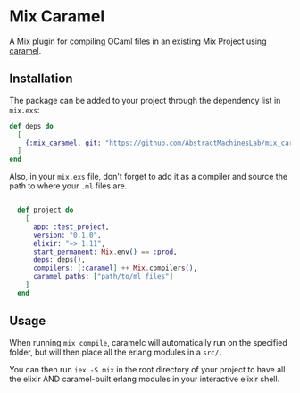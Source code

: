 # Mix Caramel

A Mix plugin for compiling OCaml files in an existing Mix Project using [caramel](https://github.com/AbstractMachinesLab/caramel).

## Installation

The package can be added to your project through the dependency list in `mix.exs`:

```elixir
def deps do
  [
	{:mix_caramel, git: "https://github.com/AbstractMachinesLab/mix_caramel"}
  ]
end
```


Also, in your `mix.exs` file, don't forget to add it as a compiler and source the path to where your `.ml` files are.

```elixir

  def project do
    [
      app: :test_project,
      version: "0.1.0",
      elixir: "~> 1.11",
      start_permanent: Mix.env() == :prod,
      deps: deps(),
      compilers: [:caramel] ++ Mix.compilers(),
      caramel_paths: ["path/to/ml_files"]
    ]
  end

```

## Usage

When running `mix compile`, caramelc will automatically run on the specified folder, but will then place all the erlang modules in a `src/`.

You can then run `iex -S mix` in the root directory of your project to have all the elixir AND caramel-built erlang modules in your interactive elixir shell.
